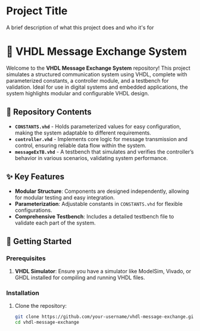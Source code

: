 
# Project Title

A brief description of what this project does and who it's for

# 📡 VHDL Message Exchange System

Welcome to the **VHDL Message Exchange System** repository! This project simulates a structured communication system using VHDL, complete with parameterized constants, a controller module, and a testbench for validation. Ideal for use in digital systems and embedded applications, the system highlights modular and configurable VHDL design.

## 📁 Repository Contents

- **`CONSTANTS.vhd`** - Holds parameterized values for easy configuration, making the system adaptable to different requirements.
- **`controller.vhd`** - Implements core logic for message transmission and control, ensuring reliable data flow within the system.
- **`messageExTB.vhd`** - A testbench that simulates and verifies the controller’s behavior in various scenarios, validating system performance.

## ✨ Key Features

- **Modular Structure**: Components are designed independently, allowing for modular testing and easy integration.
- **Parameterization**: Adjustable constants in `CONSTANTS.vhd` for flexible configurations.
- **Comprehensive Testbench**: Includes a detailed testbench file to validate each part of the system.

## 🚀 Getting Started

### Prerequisites

1. **VHDL Simulator**: Ensure you have a simulator like ModelSim, Vivado, or GHDL installed for compiling and running VHDL files.

### Installation

1. Clone the repository:
   ```bash
   git clone https://github.com/your-username/vhdl-message-exchange.git
   cd vhdl-message-exchange
